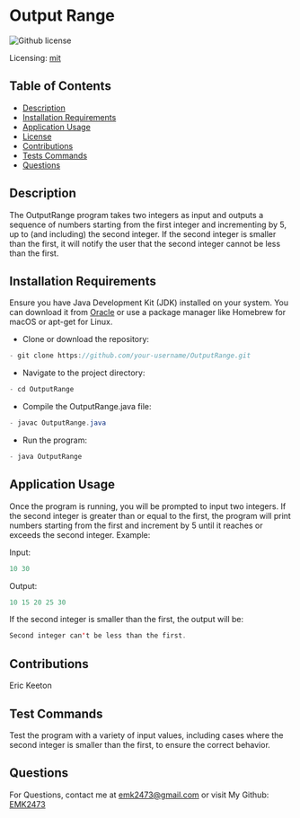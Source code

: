 # Output Range
![Github license](https://img.shields.io/badge/mit-blue.svg)
 
 Licensing: [mit](https://choosealicense.com/licenses/mit/)

## Table of Contents
- [Description](#description)
- [Installation Requirements](#installation-requirements)
- [Application Usage](#application-usage)
- [License](#licensing-information)
- [Contributions](#contributions)
- [Tests Commands](#tests-commands)
- [Questions](#questions)
## Description
The OutputRange program takes two integers as input and outputs a sequence of numbers starting from the first integer and incrementing by 5, up to (and including) the second integer. If the second integer is smaller than the first, it will notify the user that the second integer cannot be less than the first.

## Installation Requirements
Ensure you have Java Development Kit (JDK) installed on your system. You can download it from [Oracle](https://www.oracle.com/java/technologies/downloads/) or use a package manager like Homebrew for macOS or apt-get for Linux. 

- Clone or download the repository: 
```Java 
- git clone https://github.com/your-username/OutputRange.git 
```

- Navigate to the project directory: 
```Java
- cd OutputRange 
```
- Compile the OutputRange.java file: 
```Java
- javac OutputRange.java 
```
- Run the program: 
```Java
- java OutputRange
```

## Application Usage
Once the program is running, you will be prompted to input two integers. If the second integer is greater than or equal to the first, the program will print numbers starting from the first and increment by 5 until it reaches or exceeds the second integer. Example:

Input: 
```Java
10 30 
```
Output: 
```Java
10 15 20 25 30 
```

If the second integer is smaller than the first, the output will be:  
```Java
Second integer can't be less than the first.
```

## Contributions
Eric Keeton

## Test Commands
Test the program with a variety of input values, including cases where the second integer is smaller than the first, to ensure the correct behavior.

## Questions
For Questions, contact me at emk2473@gmail.com or visit My Github: [EMK2473](https://github.com/EMK2473)